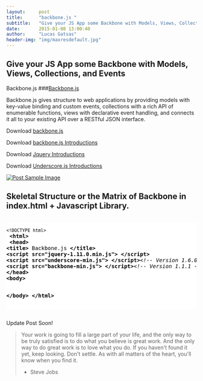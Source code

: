 ```yaml
---
layout:     post
title:      "backbone.js "
subtitle:   "Give your JS App some Backbone with Models, Views, Collections, and Events"
date:       2015-01-08 13:00:40
author:     "Lucas Gatsas"
header-img: "img/maxresdefault.jpg"
---
```

<h2 class="section-heading">Give your JS App some Backbone with Models, Views, Collections, and Events </h2>


Backbone.js
###[Backbone.js](https://github.com/jashkenas/backbone/)

Backbone.js gives structure to web applications by providing models with key-value binding and custom events, collections with a rich API of enumerable functions, views with declarative event handling, and connects it all to your existing API over a RESTful JSON interface.


Download
[backbone.js](https://github.com/jashkenas/backbone/)



Download
[backbone.js Introductions](http://backbonejs.org/)


Download
[Jquery Introductions](http://jquery.com/download/)

Download
[Underscore.js Introductions](http://underscorejs.org/)



<a href="#">
    <img src="{{ site.baseurl }}/img/backbone.png" alt="Post Sample Image">
</a>



<!--
<a href="#">
    <img src="{{ site.baseurl }}/img/gitlist.io.png" alt="Post Sample Image">
</a> -->

<h2 class="section-heading">	Skeletal Structure
or the Matrix of Backbone in index.html + Javascript Library. </h2>


<div style="overflow:auto; height=200; width=100%;">
<pre style="color:black;background:white;"><pre><small>&lt;!DOCTYPE html&gt;</small>
 <b>&lt;</b><b>html</b><b>&gt;</b>
 <b>&lt;</b><b>head</b><b>&gt;</b>
<b>&lt;</b><b>title</b><b>&gt;</b> Backbone.js <b>&lt;/</b><b>title</b><b>&gt;</b>
<b>&lt;</b><b>script src="jquery-1.11.0.min.js"</b><b>&gt;</b> <b>&lt;/</b><b>script</b><b>&gt;</b>
<b>&lt;</b><b>script src="underscore-min.js"</b><b>&gt;</b> <b>&lt;/</b><b>script</b><b>&gt;</b><i>&lt;!-- Version 1.6.0 --&gt;</i>
<b>&lt;</b><b>script src="backbone-min.js"</b><b>&gt;</b> <b>&lt;/</b><b>script</b><b>&gt;</b><i>&lt;!-- Version 1.1.1 --&gt;</i>
<b>&lt;/</b><b>head</b><b>&gt;</b>
<b>&lt;</b><b>body</b><b>&gt;</b>

<b>&lt;/</b><b>body</b><b>&gt;</b>
<b>&lt;/</b><b>html</b><b>&gt;</b>
</pre></pre></div>

<p>Update Post Soon!</p>




<blockquote>Your work is going to fill a large part of your life, and the only way to be truly satisfied is to do what you believe is great work. And the only way to do great work is to love what you do. If you haven't found it yet, keep looking. Don't settle. As with all matters of the heart, you'll know when you find it.

- Steve Jobs

</blockquote>


<!-- 
<a href="#">
    <img src="{{ site.baseurl }}/img/jekyllthemewhite.png" alt="Post Sample Image">
</a> 



 -->



